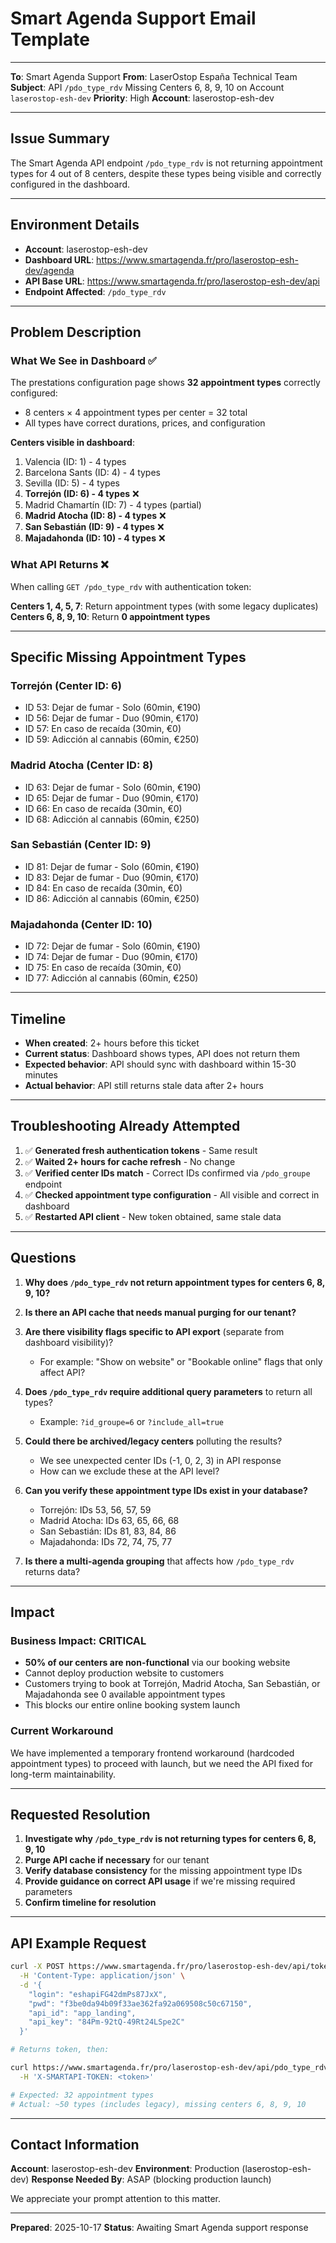 # Smart Agenda Support Email Template

---

**To**: Smart Agenda Support
**From**: LaserOstop España Technical Team
**Subject**: API `/pdo_type_rdv` Missing Centers 6, 8, 9, 10 on Account `laserostop-esh-dev`
**Priority**: High
**Account**: laserostop-esh-dev

---

## Issue Summary

The Smart Agenda API endpoint `/pdo_type_rdv` is not returning appointment types for 4 out of 8 centers, despite these types being visible and correctly configured in the dashboard.

---

## Environment Details

- **Account**: laserostop-esh-dev
- **Dashboard URL**: https://www.smartagenda.fr/pro/laserostop-esh-dev/agenda
- **API Base URL**: https://www.smartagenda.fr/pro/laserostop-esh-dev/api
- **Endpoint Affected**: `/pdo_type_rdv`

---

## Problem Description

### What We See in Dashboard ✅

The prestations configuration page shows **32 appointment types** correctly configured:
- 8 centers × 4 appointment types per center = 32 total
- All types have correct durations, prices, and configuration

**Centers visible in dashboard**:
1. Valencia (ID: 1) - 4 types
2. Barcelona Sants (ID: 4) - 4 types
3. Sevilla (ID: 5) - 4 types
4. **Torrejón (ID: 6) - 4 types** ❌
5. Madrid Chamartín (ID: 7) - 4 types (partial)
6. **Madrid Atocha (ID: 8) - 4 types** ❌
7. **San Sebastián (ID: 9) - 4 types** ❌
8. **Majadahonda (ID: 10) - 4 types** ❌

### What API Returns ❌

When calling `GET /pdo_type_rdv` with authentication token:

**Centers 1, 4, 5, 7**: Return appointment types (with some legacy duplicates)
**Centers 6, 8, 9, 10**: Return **0 appointment types**

---

## Specific Missing Appointment Types

### Torrejón (Center ID: 6)
- ID 53: Dejar de fumar - Solo (60min, €190)
- ID 56: Dejar de fumar - Duo (90min, €170)
- ID 57: En caso de recaída (30min, €0)
- ID 59: Adicción al cannabis (60min, €250)

### Madrid Atocha (Center ID: 8)
- ID 63: Dejar de fumar - Solo (60min, €190)
- ID 65: Dejar de fumar - Duo (90min, €170)
- ID 66: En caso de recaída (30min, €0)
- ID 68: Adicción al cannabis (60min, €250)

### San Sebastián (Center ID: 9)
- ID 81: Dejar de fumar - Solo (60min, €190)
- ID 83: Dejar de fumar - Duo (90min, €170)
- ID 84: En caso de recaída (30min, €0)
- ID 86: Adicción al cannabis (60min, €250)

### Majadahonda (Center ID: 10)
- ID 72: Dejar de fumar - Solo (60min, €190)
- ID 74: Dejar de fumar - Duo (90min, €170)
- ID 75: En caso de recaída (30min, €0)
- ID 77: Adicción al cannabis (60min, €250)

---

## Timeline

- **When created**: 2+ hours before this ticket
- **Current status**: Dashboard shows types, API does not return them
- **Expected behavior**: API should sync with dashboard within 15-30 minutes
- **Actual behavior**: API still returns stale data after 2+ hours

---

## Troubleshooting Already Attempted

1. ✅ **Generated fresh authentication tokens** - Same result
2. ✅ **Waited 2+ hours for cache refresh** - No change
3. ✅ **Verified center IDs match** - Correct IDs confirmed via `/pdo_groupe` endpoint
4. ✅ **Checked appointment type configuration** - All visible and correct in dashboard
5. ✅ **Restarted API client** - New token obtained, same stale data

---

## Questions

1. **Why does `/pdo_type_rdv` not return appointment types for centers 6, 8, 9, 10?**

2. **Is there an API cache that needs manual purging for our tenant?**

3. **Are there visibility flags specific to API export** (separate from dashboard visibility)?
   - For example: "Show on website" or "Bookable online" flags that only affect API?

4. **Does `/pdo_type_rdv` require additional query parameters** to return all types?
   - Example: `?id_groupe=6` or `?include_all=true`

5. **Could there be archived/legacy centers** polluting the results?
   - We see unexpected center IDs (-1, 0, 2, 3) in API response
   - How can we exclude these at the API level?

6. **Can you verify these appointment type IDs exist in your database?**
   - Torrejón: IDs 53, 56, 57, 59
   - Madrid Atocha: IDs 63, 65, 66, 68
   - San Sebastián: IDs 81, 83, 84, 86
   - Majadahonda: IDs 72, 74, 75, 77

7. **Is there a multi-agenda grouping** that affects how `/pdo_type_rdv` returns data?

---

## Impact

### Business Impact: CRITICAL

- **50% of our centers are non-functional** via our booking website
- Cannot deploy production website to customers
- Customers trying to book at Torrejón, Madrid Atocha, San Sebastián, or Majadahonda see 0 available appointment types
- This blocks our entire online booking system launch

### Current Workaround

We have implemented a temporary frontend workaround (hardcoded appointment types) to proceed with launch, but we need the API fixed for long-term maintainability.

---

## Requested Resolution

1. **Investigate why `/pdo_type_rdv` is not returning types for centers 6, 8, 9, 10**
2. **Purge API cache if necessary** for our tenant
3. **Verify database consistency** for the missing appointment type IDs
4. **Provide guidance on correct API usage** if we're missing required parameters
5. **Confirm timeline for resolution**

---

## API Example Request

```bash
curl -X POST https://www.smartagenda.fr/pro/laserostop-esh-dev/api/token \
  -H 'Content-Type: application/json' \
  -d '{
    "login": "eshapiFG42dmPs87JxX",
    "pwd": "f3be0da94b09f33ae362fa92a069508c50c67150",
    "api_id": "app_landing",
    "api_key": "84Pm-92tQ-49Rt24LSpe2C"
  }'

# Returns token, then:

curl https://www.smartagenda.fr/pro/laserostop-esh-dev/api/pdo_type_rdv \
  -H 'X-SMARTAPI-TOKEN: <token>'

# Expected: 32 appointment types
# Actual: ~50 types (includes legacy), missing centers 6, 8, 9, 10
```

---

## Contact Information

**Account**: laserostop-esh-dev
**Environment**: Production (laserostop-esh-dev)
**Response Needed By**: ASAP (blocking production launch)

We appreciate your prompt attention to this matter.

---

**Prepared**: 2025-10-17
**Status**: Awaiting Smart Agenda support response
